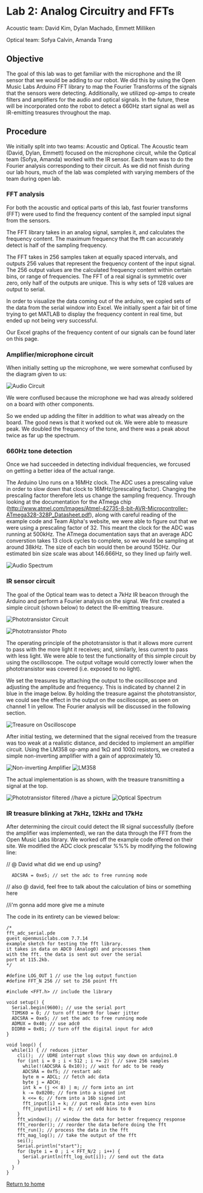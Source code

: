 # Lab 2: Analog Circuitry and FFTs
Acoustic team: David Kim, Dylan Machado, Emmett Milliken

Optical team: Sofya Calvin, Amanda Trang


## Objective 
The goal of this lab was to get familiar with the microphone and the IR sensor that we would be adding to our robot. We did this by using the Open Music Labs Arduino FFT library to map the Fourier Transforms of the signals that the sensors were detecting. Additionally, we utilized op-amps to create filters and amplifiers for the audio and optical signals. In the future, these will be incorporated onto the robot to detect a 660Hz start signal as well as IR-emitting treasures throughout the map.

## Procedure
We initially split into two teams: Acoustic and Optical. The Acoustic team (David, Dylan, Emmett) focused on the microphone circuit, while the Optical team (Sofya, Amanda) worked with the IR sensor. Each team was to do the Fourier analysis corresponding to their circuit. As we did not finish during our lab hours, much of the lab was completed with varying members of the team during open lab.

### FFT analysis
For both the acoustic and optical parts of this lab, fast fourier transforms (FFT) were used to find the frequency content of the sampled input signal from the sensors. 

The FFT library takes in an analog signal, samples it, and calculates the frequency content. The maximum frequency that the fft can accurately detect is half of the sampling frequency.

The FFT takes in 256 samples taken at equally spaced intervals, and outputs 256 values that represent the frequency content of the input signal. The 256 output values are the calculated frequency content within certain bins, or range of frequencies. The FFT of a real signal is symmetric over zero, only half of the outputs are unique. This is why sets of 128 values are output to serial.

In order to visualize the data coming out of the arduino, we copied sets of the data from the serial window into Excel. We initially spent a fair bit of time trying to get MATLAB to display the frequency content in real time, but ended up not being very successful.

Our Excel graphs of the frequency content of our signals can be found later on this page.

### Amplifier/microphone circuit
When initially setting up the microphone, we were somewhat confiused by the diagram given to us:

![Audio Circuit](../images/lab2/lab2_fig1.png)

We were conflused because the microphone we had was already soldered on a board with other components. 

So we ended up adding the filter in addition to what was already on the board. The good news is that it worked out ok. We were able to measure peak. We doubled the frequency of the tone, and there was a peak about twice as far up the spectrum.

### 660Hz tone detection
Once we had succeeded in detecting individual frequencies, we forcused on getting a better idea of the actual range.

The Arduino Uno runs on a 16MHz clock. The ADC uses a prescaling value in order to slow down that clock to 16MHz/(prescaling factor). Changing the prescaling factor therefore lets us change the sampling frequency. Through looking at the documentation for the ATmega chip (http://www.atmel.com/Images/Atmel-42735-8-bit-AVR-Microcontroller-ATmega328-328P_Datasheet.pdf), along with careful reading of the example code and Team Alpha's website, we were able to figure out that we were using a prescaling factor of 32. This meant the clock for the ADC was running at 500kHz. The ATmega documentation says that an average ADC converstion takes 13 clock cycles to complete, so we would be sampling at around 38kHz. The size of each bin would then be around 150Hz. Our estimated bin size scale was about 146.666Hz, so they lined up fairly well.

![Audio Spectrum](../images/lab2/lab2audiofreqspectrum.png)
### IR sensor circuit
The goal of the Optical team was to detect a 7kHz IR beacon through the Arduino and perform a Fourier analysis on the signal. We first created a simple circuit (shown below) to detect the IR-emitting treasure. 

![Phototransistor Circuit](../images/lab2/Lab2_Phototransistor.jpg "Phototransistor Circuit")

![Phototransistor Photo](../images/lab2/simple_IR.jpg "Phototransistor Photo")

The operating principle of the phototransistor is that it allows more current to pass with the more light it receives; and, similarly, less current to pass with less light. We were able to test the functionality of this simple circuit by using the oscilloscope. The output voltage would correctly lower when the phototransistor was covered (i.e. exposed to no light). 

We set the treasures by attaching the output to the oscilloscope and adjusting the amplitude and frequency. This is indicated by channel 2 in blue in the image below. By holding the treasure against the phototransistor, we could see the effect in the output on the oscilloscope, as seen on channel 1 in yellow. The Fourier analysis will be discussed in the following section.

![Treasure on Oscilloscope](../images/lab2/treasure_osc.jpg "Treasure on Oscilloscope")

After initial testing, we determined that the signal received from the treasure was too weak at a realistic distance, and decided to implement an amplifier circuit. Using the LM358 op-amp and 1kΩ and 100Ω resistors, we created a simple non-inverting amplifier with a gain of approximately 10.

![Non-inverting Amplifier](../images/lab2/noninvrt.gif "Non-inverting Amplifier")
![LM358](../images/lab2/opamp.png "LM358")

The actual implementation is as shown, with the treasure transmitting a signal at the top.

![Phototransistor filtered](../images/lab2/treasure_filtered.jpg "Phototransistor filtered")
//have a picture
![Optical Spectrum](../images/lab2/lab2treasurefreqspectrum.png)
### IR treasure blinking at 7kHz, 12kHz and 17kHz
After determining the circuit could detect the IR signal successfully (before the amplifier was implemented), we ran the data through the FFT from the Open Music Labs library. We worked off the example code offered on their site. We modified the ADC clock prescalar %%% by modifying the following line:

// @ David what did we end up using?

```
  ADCSRA = 0xe5; // set the adc to free running mode
```

// also @ david, feel free to talk about the calculation of bins or something here

//i'm gonna add more give me a minute

The code in its entirety can be viewed below:

```
/*
fft_adc_serial.pde
guest openmusiclabs.com 7.7.14
example sketch for testing the fft library.
it takes in data on ADC0 (Analog0) and processes them
with the fft. the data is sent out over the serial
port at 115.2kb.
*/

#define LOG_OUT 1 // use the log output function
#define FFT_N 256 // set to 256 point fft

#include <FFT.h> // include the library

void setup() {
  Serial.begin(9600); // use the serial port
  TIMSK0 = 0; // turn off timer0 for lower jitter
  ADCSRA = 0xe5; // set the adc to free running mode
  ADMUX = 0x40; // use adc0
  DIDR0 = 0x01; // turn off the digital input for adc0
}

void loop() {
  while(1) { // reduces jitter
    cli();  // UDRE interrupt slows this way down on arduino1.0
    for (int i = 0 ; i < 512 ; i += 2) { // save 256 samples
      while(!(ADCSRA & 0x10)); // wait for adc to be ready
      ADCSRA = 0xf5; // restart adc
      byte m = ADCL; // fetch adc data
      byte j = ADCH;
      int k = (j << 8) | m; // form into an int
      k -= 0x0200; // form into a signed int
      k <<= 6; // form into a 16b signed int
      fft_input[i] = k; // put real data into even bins
      fft_input[i+1] = 0; // set odd bins to 0
    }
    fft_window(); // window the data for better frequency response
    fft_reorder(); // reorder the data before doing the fft
    fft_run(); // process the data in the fft
    fft_mag_log(); // take the output of the fft
    sei();
    Serial.println("start");
    for (byte i = 0 ; i < FFT_N/2 ; i++) { 
      Serial.println(fft_log_out[i]); // send out the data
    }
  }
}
```

[Return to home](https://sofyacalvin.github.io/ece3400-group3/)
